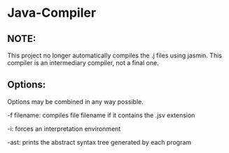 # Java-Compiler

## NOTE:
This project no longer automatically compiles the .j files using jasmin. This compiler is an intermediary compiler, not a final one.

## Options:
Options may be combined in any way possible.

-f filename: compiles file filename if it contains the .jsv extension

-i: forces an interpretation environment

-ast: prints the abstract syntax tree generated by each program
